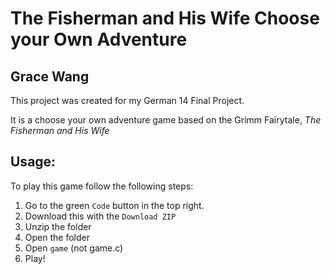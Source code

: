 # The Fisherman and His Wife Choose your Own Adventure

## Grace Wang

This project was created for my German 14 Final Project.

It is a choose your own adventure game based on the Grimm Fairytale, *The Fisherman and His Wife*

## Usage:
To play this game follow the following steps:

1. Go to the green `Code` button in the top right.
2. Download this with the `Download ZIP`
3. Unzip the folder
4. Open the folder
5. Open `game` (not game.c)
6. Play!
